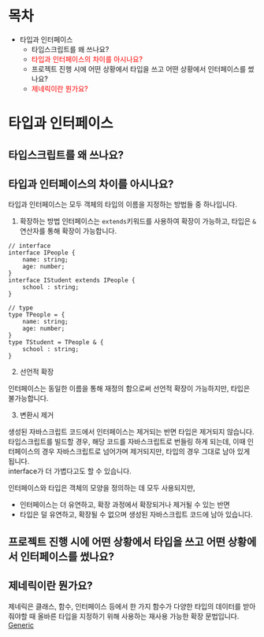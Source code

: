 # 목차

- 타입과 인터페이스
  - 타입스크립트를 왜 쓰나요?
  - <span style="color: red">타입과 인터페이스의 차이를 아시나요?</span>
  - 프로젝트 진행 시에 어떤 상황에서 타입을 쓰고 어떤 상황에서 인터페이스를 썼나요?
  - <span style="color: red">제네릭이란 뭔가요?</span>

# 타입과 인터페이스

## 타입스크립트를 왜 쓰나요?


## 타입과 인터페이스의 차이를 아시나요?
타입과 인터페이스는 모두 객체의 타입의 이름을 지정하는 방법들 중 하나입니다.  
1. 확장하는 방법
인터페이스는 `extends`키워드를 사용하여 확장이 가능하고, 타입은 `&`연산자를 통해 확장이 가능합니다.  
```TS
// interface
interface IPeople {
    name: string;
    age: number;
}
interface IStudent extends IPeople {
    school : string;
}

// type
type TPeople = {
    name: string;
    age: number;
}
type TStudent = TPeople & {
    school : string;
}
```
2. 선언적 확장

인터페이스는 동일한 이름을 통해 재정의 함으로써 선언적 확장이 가능하지만, 타입은 불가능합니다.  

3. 변환시 제거

생성된 자바스크립트 코드에서 인터페이스는 제거되는 반면 타입은 제거되지 않습니다.  
타입스크립트를 빌드할 경우, 해당 코드를 자바스크립트로 번들링 하게 되는데, 이때 인터페이스의 경우 자바스크립트로 넘어가며 제거되지만, 타입의 경우 그대로 남아 있게 됩니다.  
interface가 더 가볍다고도 할 수 있습니다.  

인터페이스와 타입은 객체의 모양을 정의하는 데 모두 사용되지만,
- 인터페이스는 더 유연하고, 확장 과정에서 확장되거나 제거될 수 있는 반면
- 타입은 덜 유연하고, 확장될 수 없으며 생성된 자바스크립트 코드에 남아 있습니다.


## 프로젝트 진행 시에 어떤 상황에서 타입을 쓰고 어떤 상황에서 인터페이스를 썼나요?


## 제네릭이란 뭔가요?
제네릭은 클래스, 함수, 인터페이스 등에서 한 가지 함수가 다양한 타입의 데이터를 받아줘야할 때 올바른 타입을 지정하기 위해 사용하는 재사용 가능한 확장 문법입니다.  
[Generic](https://jsdmas.github.io/typescript/TS_polymorphism/) 